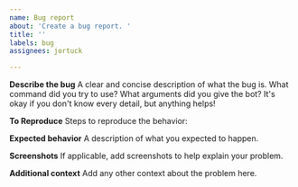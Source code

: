 ```yaml
---
name: Bug report
about: 'Create a bug report. '
title: ''
labels: bug
assignees: jortuck

---
```


**Describe the bug**
A clear and concise description of what the bug is. What command did you try to use? What arguments did you give the bot? It's okay if you don't know every detail, but anything helps!

**To Reproduce** 
Steps to reproduce the behavior:

**Expected behavior**
A  description of what you expected to happen.

**Screenshots**
If applicable, add screenshots to help explain your problem.

**Additional context**
Add any other context about the problem here.
